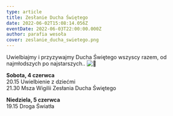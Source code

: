 ```yaml
---
type: article
title: Zesłanie Ducha Świętego
date: 2022-06-02T15:08:14.056Z
eventDate: 2022-06-03T22:00:00.000Z
author: parafia wesoła
cover: zeslanie_ducha_swietego.png
---
```

<!--StartFragment-->

Uwielbiajmy i przyzywajmy Ducha Świętego wszyscy razem, od najmłodszych po najstarszych.. ![🙂](https://static.xx.fbcdn.net/images/emoji.php/v9/ta5/1.5/16/1f642.png)

**Sobota, 4 czerwca**\
20.15 Uwielbienie z dziećmi\
21.30 Msza Wigilii Zesłania Ducha Świętego

**Niedziela, 5 czerwca**\
19.15 Droga Światła

<!--EndFragment-->